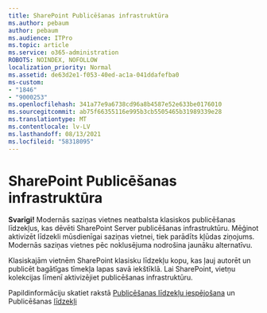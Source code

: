 ```yaml
---
title: SharePoint Publicēšanas infrastruktūra
ms.author: pebaum
author: pebaum
ms.audience: ITPro
ms.topic: article
ms.service: o365-administration
ROBOTS: NOINDEX, NOFOLLOW
localization_priority: Normal
ms.assetid: de63d2e1-f053-40ed-ac1a-041ddafefba0
ms-custom:
- "1846"
- "9000253"
ms.openlocfilehash: 341a77e9a6738cd96a8b4587e52e633be0176010
ms.sourcegitcommit: ab75f66355116e995b3cb5505465b31989339e28
ms.translationtype: MT
ms.contentlocale: lv-LV
ms.lasthandoff: 08/13/2021
ms.locfileid: "58318095"
---
```

# <a name="sharepoint-publishing-infrastructure"></a>SharePoint Publicēšanas infrastruktūra

**Svarīgi!** Modernās saziņas vietnes neatbalsta klasiskos publicēšanas līdzekļus, kas dēvēti SharePoint Server publicēšanas infrastruktūru. Mēģinot aktivizēt līdzekli mūsdienīgai saziņas vietnei, tiek parādīts kļūdas ziņojums. Modernās saziņas vietnes pēc noklusējuma nodrošina jaunāku alternatīvu.

Klasiskajām vietnēm SharePoint klasisku līdzekļu kopu, kas ļauj autorēt un publicēt bagātīgas tīmekļa lapas savā iekštīklā. Lai SharePoint, vietņu kolekcijas līmenī aktivizējiet publicēšanas infrastruktūru.

Papildinformāciju skatiet rakstā [Publicēšanas līdzekļu iespējošana](https://support.office.com/article/Enable-publishing-features-479677A6-8B33-4AC7-907D-071C1C7E4518) un Publicēšanas [līdzekļi](https://support.office.com/article/Features-enabled-in-a-SharePoint-Online-publishing-site-3AB3810C-3C2C-4361-9D0E-0CBE666EA0B0?wt.mc_id=O365_Portal_MMaven#__toc336865553)
